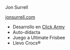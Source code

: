 Jon Surrell

[jonsurrell.com](http://jonsurrell.com)

* Desarrollo en [Click Army](https://www.clickarmy.net/)
* Auto-didacta
* Juego a Ultimate Frisbee
* Llevo Crocs®

